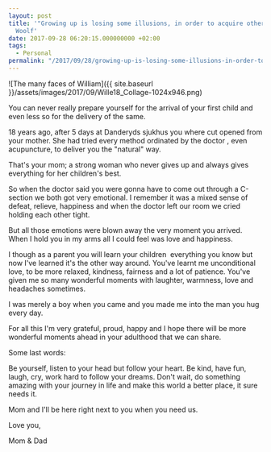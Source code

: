 ```yaml
---
layout: post
title: '"Growing up is losing some illusions, in order to acquire others." -Virginia
  Woolf'
date: 2017-09-28 06:20:15.000000000 +02:00
tags:
  - Personal
permalink: "/2017/09/28/growing-up-is-losing-some-illusions-in-order-to-acquire-others-virginia-woolf/"
---
```


![The many faces of William]({{ site.baseurl }}/assets/images/2017/09/Wille18_Collage-1024x946.png)

You can never really prepare yourself for the arrival of your first child and even less so for the delivery of the same.

18 years ago, after 5 days at Danderyds sjukhus you where cut opened from your mother. She had tried every method ordinated by the doctor , even acupuncture, to deliver you the "natural" way.

That's your mom; a strong woman who never gives up and always gives everything for her children's best.

So when the doctor said you were gonna have to come out through a C-section we both got very emotional. I remember it was a mixed sense of defeat, relieve, happiness and when the doctor left our room we cried holding each other tight.

But all those emotions were blown away the very moment you arrived. When I hold you in my arms all I could feel was love and happiness.

I though as a parent you will learn your children &nbsp;everything you know but now I've learned it's the other way around. You've learnt me unconditional love, to be more relaxed, kindness, fairness and a lot of patience. You've given me so many wonderful moments with laughter, warmness, love and headaches sometimes.

I was merely a boy when you came and you made me into the man you hug every day.

For all this I'm very grateful, proud, happy and I hope there will be more wonderful moments ahead in your adulthood that we can share.

Some last words:

Be yourself, listen to your head but follow your heart. Be kind, have fun, laugh, cry, work hard to follow your dreams. Don't wait, do something amazing with your journey in life and make this world a better place, it sure needs it.

Mom and I'll be here right next to you when you need us.

Love you,

Mom & Dad
